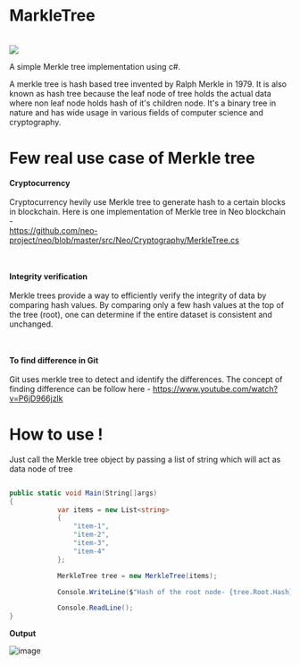 # MarkleTree

<br/>
<img src='https://github.com/souravkayal/MarkleTree/assets/6651731/5d281958-2ac5-455e-910d-05d7e46dd3e5'/>
<br/>

A simple Merkle tree implementation using c#. <br/>

A merkle tree is hash based tree invented by Ralph Merkle in 1979. It is also known as hash tree because the leaf node of tree holds the actual data where non leaf node holds hash of it's children node. It's a binary tree in nature and has wide usage in various fields of computer science and cryptography.

# Few real use case of Merkle tree <br/>
<b> Cryptocurrency </b> <br/><br/>
Cryptocurrency hevily use Merkle tree to generate hash to a certain blocks in blockchain. Here is one implementation of Merkle tree in Neo blockchain - <br/>
https://github.com/neo-project/neo/blob/master/src/Neo/Cryptography/MerkleTree.cs

<br/><br/>
<b> Integrity verification </b><br/><br/>
Merkle trees provide a way to efficiently verify the integrity of data by comparing hash values. By comparing only a few hash values at the top of the tree (root), one can determine if the entire dataset is consistent and unchanged.

<br/><br/>
<b> To find difference in Git </b> <br/><br/>
Git uses merkle tree to detect and identify the differences. The concept of finding difference can be follow here - https://www.youtube.com/watch?v=P6jD966jzlk

# How to use !
Just call the Merkle tree object by passing a list of string which will act as data node of tree
```cs

public static void Main(String[]args)
{
            var items = new List<string> 
            {
                "item-1",
                "item-2",
                "item-3",
                "item-4"
            };

            MerkleTree tree = new MerkleTree(items);

            Console.WriteLine($"Hash of the root node- {tree.Root.Hash}");

            Console.ReadLine();
}

```        
<b> Output </b> <br/>

![image](https://github.com/souravkayal/MarkleTree/assets/6651731/446c4dec-bdbb-413c-acec-8a0947e532e1)
       







